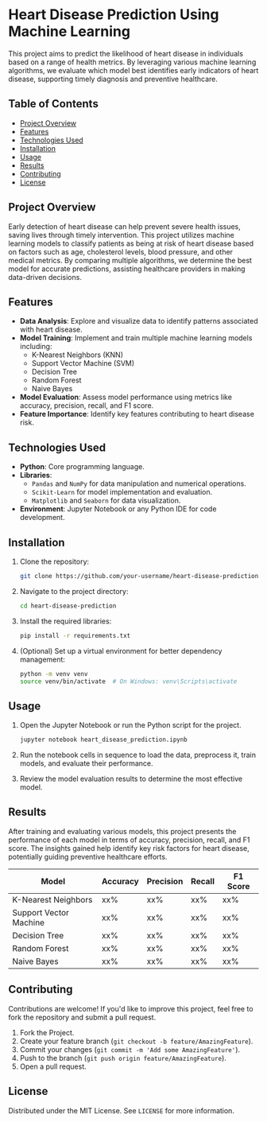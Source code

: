 # Heart Disease Prediction Using Machine Learning

This project aims to predict the likelihood of heart disease in individuals based on a range of health metrics. By leveraging various machine learning algorithms, we evaluate which model best identifies early indicators of heart disease, supporting timely diagnosis and preventive healthcare.

## Table of Contents

- [Project Overview](#project-overview)
- [Features](#features)
- [Technologies Used](#technologies-used)
- [Installation](#installation)
- [Usage](#usage)
- [Results](#results)
- [Contributing](#contributing)
- [License](#license)

## Project Overview

Early detection of heart disease can help prevent severe health issues, saving lives through timely intervention. This project utilizes machine learning models to classify patients as being at risk of heart disease based on factors such as age, cholesterol levels, blood pressure, and other medical metrics. By comparing multiple algorithms, we determine the best model for accurate predictions, assisting healthcare providers in making data-driven decisions.

## Features

- **Data Analysis**: Explore and visualize data to identify patterns associated with heart disease.
- **Model Training**: Implement and train multiple machine learning models including:
  - K-Nearest Neighbors (KNN)
  - Support Vector Machine (SVM)
  - Decision Tree
  - Random Forest
  - Naive Bayes
- **Model Evaluation**: Assess model performance using metrics like accuracy, precision, recall, and F1 score.
- **Feature Importance**: Identify key features contributing to heart disease risk.

## Technologies Used

- **Python**: Core programming language.
- **Libraries**:
  - `Pandas` and `NumPy` for data manipulation and numerical operations.
  - `Scikit-Learn` for model implementation and evaluation.
  - `Matplotlib` and `Seaborn` for data visualization.
- **Environment**: Jupyter Notebook or any Python IDE for code development.

## Installation

1. Clone the repository:

   ```bash
   git clone https://github.com/your-username/heart-disease-prediction.git
   ```

2. Navigate to the project directory:

   ```bash
   cd heart-disease-prediction
   ```

3. Install the required libraries:

   ```bash
   pip install -r requirements.txt
   ```


4. (Optional) Set up a virtual environment for better dependency management:

   ```bash
   python -m venv venv
   source venv/bin/activate  # On Windows: venv\Scripts\activate
   ```

## Usage

1. Open the Jupyter Notebook or run the Python script for the project.
   
   ```bash
   jupyter notebook heart_disease_prediction.ipynb
   ```
   
2. Run the notebook cells in sequence to load the data, preprocess it, train models, and evaluate their performance.

3. Review the model evaluation results to determine the most effective model.

## Results

After training and evaluating various models, this project presents the performance of each model in terms of accuracy, precision, recall, and F1 score. The insights gained help identify key risk factors for heart disease, potentially guiding preventive healthcare efforts.

| Model               | Accuracy | Precision | Recall | F1 Score |
|---------------------|----------|-----------|--------|----------|
| K-Nearest Neighbors | xx%      | xx%       | xx%    | xx%      |
| Support Vector Machine | xx%  | xx%       | xx%    | xx%      |
| Decision Tree       | xx%      | xx%       | xx%    | xx%      |
| Random Forest       | xx%      | xx%       | xx%    | xx%      |
| Naive Bayes         | xx%      | xx%       | xx%    | xx%      |


## Contributing

Contributions are welcome! If you'd like to improve this project, feel free to fork the repository and submit a pull request.

1. Fork the Project.
2. Create your feature branch (`git checkout -b feature/AmazingFeature`).
3. Commit your changes (`git commit -m 'Add some AmazingFeature'`).
4. Push to the branch (`git push origin feature/AmazingFeature`).
5. Open a pull request.

## License

Distributed under the MIT License. See `LICENSE` for more information.
